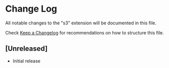 # Change Log

All notable changes to the "s3" extension will be documented in this file.

Check [Keep a Changelog](http://keepachangelog.com/) for recommendations on how to structure this file.

## [Unreleased]

- Initial release